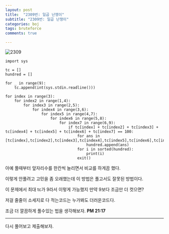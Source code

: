 ```yaml
---
layout: post
title:  "2309번: 일곱 난쟁이"
subtitle: "2309번: 일곱 난쟁이"
categories: boj
tags: bruteforce
comments: true

---
```

![2309](https://user-images.githubusercontent.com/56789064/88053736-3d780f00-cb97-11ea-93e3-270a94833ed0.jpg)

```
import sys

tc = []
hundred = []

for _ in range(9):
    tc.append(int(sys.stdin.readline()))

for index in range(3):
    for index2 in range(1,4):
        for index3 in range(2,5):
            for index4 in range(3,6):
                for index5 in range(4,7):
                    for index6 in range(5,8):
                        for index7 in range(6,9):
                            if tc[index] + tc[index2] + tc[index3] + tc[index4] + tc[index5] + tc[index6] + tc[index7] == 100:
                                for ans in [tc[index],tc[index2],tc[index3],tc[index4],tc[index5],tc[index6],tc[index7]]:
                                    hundred.append(ans)
                                for i in sorted(hundred):
                                    print(i)
                                exit()
```

아예 풀때부터 앞자리수를 한칸씩 늘리면서 비교를 하게끔 했다.

이렇게 안풀려고 고민을 좀 오래했는데 이 방법은 풀고서도 잘못된 방법이다.

이 문제에서 최대 tc가 9라서 이렇게 가능했지 만약 9보다 조금만 더 컷으면?

저걸 줄줄이 소세지로 다 적는코드는 누가봐도 더러운코드다.

조금 더 깔끔하게 풀수있는 법을 생각해보자. **PM 21:17**

---
다시 풀어보고 제출해보자.
